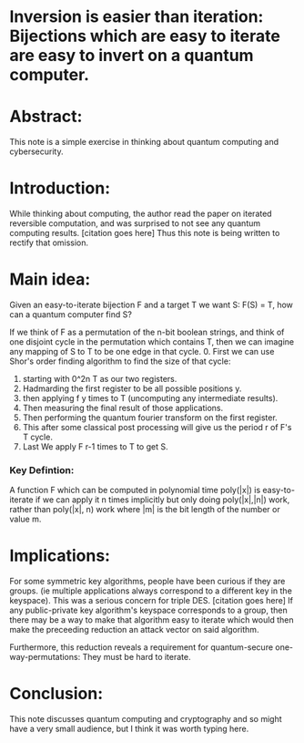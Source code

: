 # Inversion is easier than iteration: Bijections which are easy to iterate are easy to invert on a quantum computer.

# Abstract:
This note is a simple exercise in thinking about quantum computing and cybersecurity.

# Introduction:
While thinking about computing, the author read the paper on iterated reversible computation, 
and was surprised to not see any quantum computing results. [citation goes here]
Thus this note is being written to rectify that omission.

# Main idea:
Given an easy-to-iterate bijection F and a target T we want S: F(S) = T, how can a quantum computer find S?

If we think of F as a permutation of the n-bit boolean strings,
and think of one disjoint cycle in the permutation which contains T,
then we can imagine any mapping of S to T to be one edge in that cycle.
0. First we can use Shor's order finding algorithm to find the size of that cycle: 
1. starting with 0^2n T as our two registers.
2. Hadmarding the first register to be all possible positions y.
3. then applying f y times to T (uncomputing any intermediate results).
4. Then measuring the final result of those applications.
5. Then performing the quantum fourier transform on the first register.
6. This after some classical post processing will give us the period r of F's T cycle.
7. Last We apply F r-1 times to T to get S.

### Key Defintion:
A function F which can be computed in polynomial time poly(|x|)
is easy-to-iterate if we can apply it n times implicitly 
but only doing poly(|x|,|n|) work, rather than poly(|x|, n) work 
where |m| is the bit length of the number or value m.

# Implications:
For some symmetric key algorithms, people have been curious if they are groups.
(ie multiple applications always correspond to a different key in the keyspace).
This was a serious concern for triple DES. [citation goes here]
If any public-private key algorithm's keyspace corresponds to a group, then
there may be a way to make that algorithm easy to iterate which would then make
the preceeding reduction an attack vector on said algorithm.

Furthermore, this reduction reveals a requirement for quantum-secure one-way-permutations: They must be hard to iterate.

# Conclusion:
This note discusses quantum computing and cryptography and so might have a very small audience, but I think it was worth typing here.

